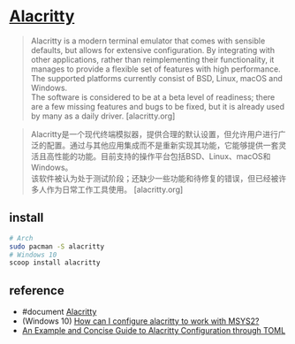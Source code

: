 # [Alacritty](https://alacritty.org)

> Alacritty is a modern terminal emulator that comes with sensible defaults, but allows for extensive configuration. By integrating with other applications, rather than reimplementing their functionality, it manages to provide a flexible set of features with high performance. The supported platforms currently consist of BSD, Linux, macOS and Windows.  
> The software is considered to be at a beta level of readiness; there are a few missing features and bugs to be fixed, but it is already used by many as a daily driver. [alacritty.org]

> Alacritty是一个现代终端模拟器，提供合理的默认设置，但允许用户进行广泛的配置。通过与其他应用集成而不是重新实现其功能，它能够提供一套灵活且高性能的功能。目前支持的操作平台包括BSD、Linux、macOS和Windows。  
> 该软件被认为处于测试阶段；还缺少一些功能和待修复的错误，但已经被许多人作为日常工作工具使用。 [alacritty.org]

## install

```sh
# Arch
sudo pacman -S alacritty
# Windows 10
scoop install alacritty
```

## reference

- #document [Alacritty](https://alacritty.org/config-alacritty.html)
- (Windows 10) [How can I configure alacritty to work with MSYS2?](https://github.com/alacritty/alacritty/issues/3301#issuecomment-753320506)
- [An Example and Concise Guide to Alacritty Configuration through TOML](https://convoluted.bearblog.dev/alacritty-config-example-guide/)
